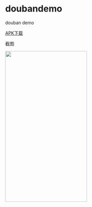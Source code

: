 # doubandemo
douban demo

  
    
   
   
<a href="https://github.com/sanlisanlisanli/doubandemo/tree/master/app/release">APK下载</a>  
  
   
截图 
  
  
<img src="https://github.com/sanlisanlisanli/remoteviewsdemo/blob/master/pics/01.jpg" width="260" height="480"/> 
